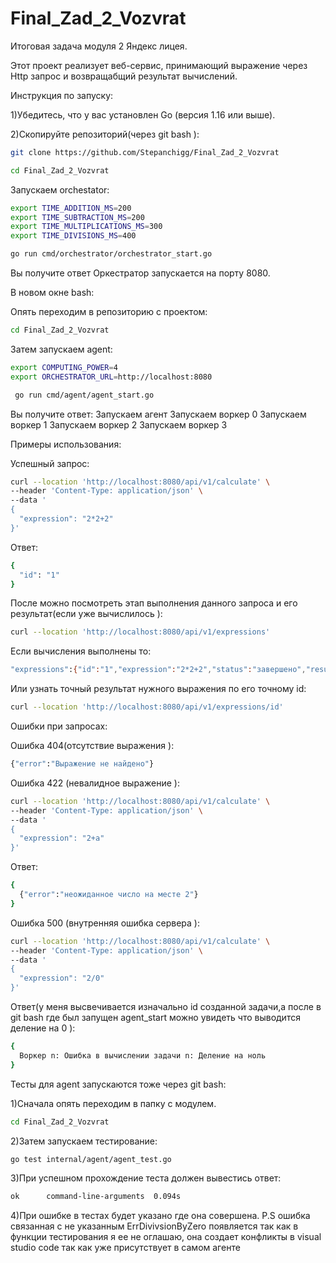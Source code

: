 # Final_Zad_2_Vozvrat
Итоговая задача модуля 2 Яндекс лицея.

Этот проект реализует веб-сервис, принимающий выражение через Http запрос и возвращабщий результат вычислений.

Инструкция по запуску:

1)Убедитесь, что у вас установлен Go (версия 1.16 или выше).

2)Скопируйте репозиторий(через git bash ):

```bash
git clone https://github.com/Stepanchigg/Final_Zad_2_Vozvrat
```

```bash
cd Final_Zad_2_Vozvrat
```

Запускаем orchestator:

```bash
export TIME_ADDITION_MS=200
export TIME_SUBTRACTION_MS=200
export TIME_MULTIPLICATIONS_MS=300
export TIME_DIVISIONS_MS=400

go run cmd/orchestrator/orchestrator_start.go
```

Вы получите ответ  Оркестратор запускается на порту 8080.

В новом окне bash:

Опять переходим в репозиторию с проектом:

```bash
cd Final_Zad_2_Vozvrat
```

Затем запускаем agent:

```bash
export COMPUTING_POWER=4
export ORCHESTRATOR_URL=http://localhost:8080

 go run cmd/agent/agent_start.go
```

Вы получите ответ:
Запускаем агент
Запускаем воркер 0
Запускаем воркер 1
Запускаем воркер 2
Запускаем воркер 3


Примеры использования:

Успешный запрос:

```bash
curl --location 'http://localhost:8080/api/v1/calculate' \
--header 'Content-Type: application/json' \
--data '
{
  "expression": "2*2+2"
}'
```

Ответ:

```bash
{
  "id": "1"
}
```

После можно посмотреть этап выполнения данного запроса и его результат(если уже вычислилось ):

```bash
curl --location 'http://localhost:8080/api/v1/expressions'
```

Если вычисления выполнены то:

```bash
"expressions":{"id":"1","expression":"2*2+2","status":"завершено","result":6}
```

Или узнать точный результат нужного выражения по его точному id:

```bash
curl --location 'http://localhost:8080/api/v1/expressions/id'
```

Ошибки при запросах:

Ошибка 404(отсутствие выражения ):

```bash
{"error":"Выражение не найдено"}
```

Ошибка 422 (невалидное выражение ):

```bash
curl --location 'http://localhost:8080/api/v1/calculate' \
--header 'Content-Type: application/json' \
--data '
{
  "expression": "2+a"
}'

```
Ответ:

```bash
{
  {"error":"неожиданное число на месте 2"}
}
```

Ошибка 500 (внутренняя ошибка сервера ):

```bash
curl --location 'http://localhost:8080/api/v1/calculate' \
--header 'Content-Type: application/json' \
--data '
{
  "expression": "2/0"
}'
```
Ответ(у  меня высвечивается изначально id созданной задачи,а после в git bash где был запущен agent_start можно увидеть что выводится деление на 0 ):

```bash
{
  Воркер n: Ошибка в вычислении задачи n: Деление на ноль
}
```

Тесты для agent запускаются тоже через git bash:

1)Сначала опять переходим в папку с модулем.

```bash
cd Final_Zad_2_Vozvrat
```

2)Затем запускаем тестирование:

```bash
go test internal/agent/agent_test.go
```

3)При успешном прохождение теста должен вывестись ответ:

```bash
ok      command-line-arguments  0.094s
```

4)При ошибке в тестах будет указано где она совершена.
P.S ошибка связанная с не указанным ErrDivivsionByZero появляется так как в функции тестирования я ее не оглашаю,
она создает конфликты в visual studio code так как уже присутствует в самом агенте
